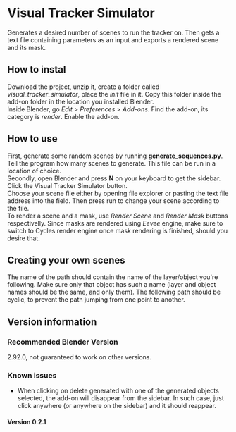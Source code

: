 # Visual Tracker Simulator
Generates a desired number of scenes to run the tracker on. Then gets a text file containing parameters as an input and exports a rendered scene and its mask.

## How to instal
Download the project, unzip it, create a folder called *visual_tracker_simulator*, place the _init_ file in it. Copy this folder inside the add-on folder in the location you installed Blender.\
Inside Blender, go _Edit > Preferences > Add-ons_. Find the add-on, its category is *render*. Enable the add-on.

## How to use
First, generate some random scenes by running **generate_sequences.py**. Tell the program how many scenes to generate. This file can be run in a location of choice.\
Secondly, open Blender and press **N** on your keyboard to get the sidebar. Click the Visual Tracker Simulator button.\
Choose your scene file either by opening file explorer or pasting the text file address into the field. Then press run to change your scene according to the file.\
To render a scene and a mask, use *Render Scene* and *Render Mask* buttons respectivelly. Since masks are rendered using *Eevee* engine, make sure to switch to Cycles render engine once mask rendering is finished, should you desire that.

## Creating your own scenes
The name of the path should contain the name of the layer/object you're following. Make sure only that object has such a name (layer and object names should be the same, and only them). The following path should be cyclic, to prevent the path jumping from one point to another.

## Version information

### Recommended Blender Version
2.92.0, not guaranteed to work on other versions.

### Known issues
* When clicking on delete generated with one of the generated objects selected, the add-on will disappear from the sidebar. In such case, just click anywhere (or anywhere on the sidebar) and it should reappear.

#### Version 0.2.1

###